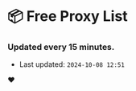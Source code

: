 # :package: Free Proxy List
### Updated every 15 minutes.

- Last updated: `2024-10-08 12:51`

:heart:

